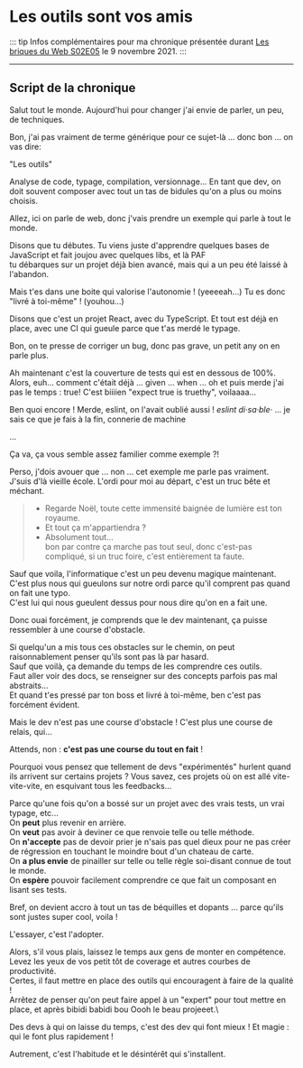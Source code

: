 # Les outils sont vos amis

::: tip
Infos complémentaires pour ma chronique présentée durant [Les briques du Web S02E05](https://rdv-speakers.fr/les-briques-du-web/episodes/S02E05/) le 9 novembre 2021.
:::

<hr>

## Script de la chronique

<div class="wc-text-content speak-time">

Salut tout le monde. Aujourd'hui pour changer j'ai envie de parler, un peu, de techniques.

Bon, j'ai pas vraiment de terme générique pour ce sujet-là ... donc bon ...
on vas dire:

"Les outils"

Analyse de code, typage, compilation, versionnage...
En tant que dev, on doit souvent composer avec tout un tas de bidules qu'on a plus ou moins choisis.

Allez, ici on parle de web, donc j'vais prendre un exemple qui parle à tout le monde.

Disons que tu débutes. Tu viens juste d'apprendre quelques bases de JavaScript et fait joujou avec quelques libs, et là PAF\
tu débarques sur un projet déjà bien avancé, mais qui a un peu été laissé à l'abandon.

Mais t'es dans une boite qui valorise l'autonomie ! (yeeeeah...)
Tu es donc "livré à toi-même" ! (youhou...)

Disons que c'est un projet React, avec du TypeScript.
Et tout est déjà en place, avec une CI qui gueule parce que t'as merdé le typage.

Bon, on te presse de corriger un bug, donc pas grave, un petit any on en parle plus.

Ah maintenant c'est la couverture de tests qui est en dessous de 100%.
Alors, euh... comment c'était déjà ... given ... when ... oh et puis merde j'ai pas le temps : true!
C'est biiiien "expect true is truethy", voilaaaa...

Ben quoi encore ! Merde, eslint, on l'avait oublié aussi !
_eslint di·sa·ble·_ ... je sais ce que je fais à la fin, connerie de machine

...

Ça va, ça vous semble assez familier comme exemple ?!

Perso, j'dois avouer que ... non ... cet exemple me parle pas vraiment.\
J'suis d'là vieille école. L'ordi pour moi au départ, c'est un truc bête et méchant.

> - Regarde Noël, toute cette immensité baignée de lumière est ton royaume.
> - Et tout ça m'appartiendra ?
> - Absolument tout...\
>   bon par contre ça marche pas tout seul, donc c'est-pas compliqué, si un truc foire, c'est entièrement ta faute.

Sauf que voila, l'informatique c'est un peu devenu magique maintenant.\
C'est plus nous qui gueulons sur notre ordi parce qu'il comprent pas quand on fait une typo.\
C'est lui qui nous gueulent dessus pour nous dire qu'on en a fait une.

Donc ouai forcément, je comprends que le dev maintenant, ça puisse ressembler à une course d'obstacle.

Si quelqu'un a mis tous ces obstacles sur le chemin, on peut raisonnablement penser qu'ils sont pas là par hasard.\
Sauf que voilà, ça demande du temps de les comprendre ces outils.\
Faut aller voir des docs, se renseigner sur des concepts parfois pas mal abstraits...\
Et quand t'es pressé par ton boss et livré à toi-même, ben c'est pas forcément évident.

Mais le dev n'est pas une course d'obstacle ! C'est plus une course de relais, qui...

Attends, non : **c'est pas une course du tout en fait** !

Pourquoi vous pensez que tellement de devs "expérimentés" hurlent quand ils arrivent sur certains projets ?
Vous savez, ces projets où on est allé vite-vite-vite, en esquivant tous les feedbacks...

Parce qu'une fois qu'on a bossé sur un projet avec des vrais tests, un vrai typage, etc...\
On **peut** plus revenir en arrière.\
On **veut** pas avoir à deviner ce que renvoie telle ou telle méthode.\
On **n'accepte** pas de devoir prier je n'sais pas quel dieux pour ne pas créer de régression en touchant le moindre bout d'un chateau de carte.\
On **a plus envie** de pinailler sur telle ou telle règle soi-disant connue de tout le monde.\
On **espère** pouvoir facilement comprendre ce que fait un composant en lisant ses tests.

Bref, on devient accro à tout un tas de béquilles et dopants ... parce qu'ils sont justes super cool, voila !

L'essayer, c'est l'adopter.

Alors, s'il vous plais, laissez le temps aux gens de monter en compétence.\
Levez les yeux de vos petit tôt de coverage et autres courbes de productivité.\
Certes, il faut mettre en place des outils qui encouragent à faire de la qualité !\
Arrêtez de penser qu'on peut faire appel à un "expert" pour tout mettre en place, et après bibidi babidi bou Oooh le beau projeeet.\

Des devs à qui on laisse du temps, c'est des dev qui font mieux !
Et magie : qui le font plus rapidement !

Autrement, c'est l'habitude et le désintérêt qui s'installent.

</div>
